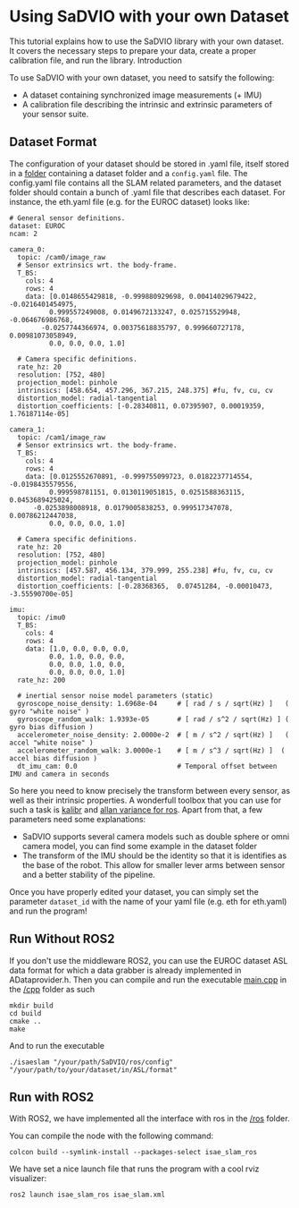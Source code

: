 # Using SaDVIO with your own Dataset

This tutorial explains how to use the SaDVIO library with your own dataset. It covers the necessary steps to prepare your data, create a proper calibration file, and run the library.
Introduction

To use SaDVIO with your own dataset, you need to satsify the following:

* A dataset containing synchronized image measurements (+ IMU)
* A calibration file describing the intrinsic and extrinsic parameters of your sensor suite.

## Dataset Format

The configuration of your dataset should be stored in .yaml file, itself stored in a [folder](https://github.com/ISAE-PNX/SaDVIO/tree/main/ros/config) containing a dataset folder and a `config.yaml` file.
The config.yaml file contains all the SLAM related parameters, and the dataset folder should contain a bunch of .yaml file that describes each dataset.
For instance, the eth.yaml file (e.g. for the EUROC dataset) looks like:

~~~~~~~~~~~~~{.yaml}
# General sensor definitions.
dataset: EUROC
ncam: 2

camera_0:
  topic: /cam0/image_raw
  # Sensor extrinsics wrt. the body-frame.
  T_BS:
    cols: 4
    rows: 4
    data: [0.0148655429818, -0.999880929698, 0.00414029679422, -0.0216401454975,
		  0.999557249008, 0.0149672133247, 0.025715529948, -0.064676986768,
	    -0.0257744366974, 0.00375618835797, 0.999660727178, 0.00981073058949,
		  0.0, 0.0, 0.0, 1.0]

  # Camera specific definitions.
  rate_hz: 20
  resolution: [752, 480]
  projection_model: pinhole
  intrinsics: [458.654, 457.296, 367.215, 248.375] #fu, fv, cu, cv
  distortion_model: radial-tangential
  distortion_coefficients: [-0.28340811, 0.07395907, 0.00019359, 1.76187114e-05]

camera_1:
  topic: /cam1/image_raw
  # Sensor extrinsics wrt. the body-frame.
  T_BS:
    cols: 4
    rows: 4
    data: [0.0125552670891, -0.999755099723, 0.0182237714554, -0.0198435579556,
		  0.999598781151, 0.0130119051815, 0.0251588363115, 0.0453689425024,
	  -0.0253898008918, 0.0179005838253, 0.999517347078, 0.00786212447038,
		  0.0, 0.0, 0.0, 1.0]

  # Camera specific definitions.
  rate_hz: 20
  resolution: [752, 480]
  projection_model: pinhole
  intrinsics: [457.587, 456.134, 379.999, 255.238] #fu, fv, cu, cv
  distortion_model: radial-tangential
  distortion_coefficients: [-0.28368365,  0.07451284, -0.00010473, -3.55590700e-05]

imu:
  topic: /imu0
  T_BS:
    cols: 4
    rows: 4
    data: [1.0, 0.0, 0.0, 0.0,
          0.0, 1.0, 0.0, 0.0,
          0.0, 0.0, 1.0, 0.0,
          0.0, 0.0, 0.0, 1.0]
  rate_hz: 200

  # inertial sensor noise model parameters (static)
  gyroscope_noise_density: 1.6968e-04     # [ rad / s / sqrt(Hz) ]   ( gyro "white noise" )
  gyroscope_random_walk: 1.9393e-05       # [ rad / s^2 / sqrt(Hz) ] ( gyro bias diffusion )
  accelerometer_noise_density: 2.0000e-2  # [ m / s^2 / sqrt(Hz) ]   ( accel "white noise" )
  accelerometer_random_walk: 3.0000e-1    # [ m / s^3 / sqrt(Hz) ]  ( accel bias diffusion )
  dt_imu_cam: 0.0                         # Temporal offset between IMU and camera in seconds
~~~~~~~~~~~~~

So here you need to know precisely the transform between every sensor, as well as their intrinsic properties. A wonderfull toolbox that you can use for such a task is [kalibr](https://github.com/ethz-asl/kalibr) and [allan variance for ros](https://github.com/ori-drs/allan_variance_ros). Apart from that, a few parameters need some explanations:
* SaDVIO supports several camera models such as double sphere or omni camera model, you can find some example in the dataset folder
* The transform of the IMU should be the identity so that it is identifies as the base of the robot. This allow for smaller lever arms between sensor and a better stability of the pipeline.

Once you have properly edited your dataset, you can simply set the parameter `dataset_id` with the name of your yaml file (e.g. eth for eth.yaml) and run the program!
 
## Run Without ROS2

If you don't use the middleware ROS2, you can use the EUROC dataset ASL data format for which a data grabber is already implemented in ADataprovider.h. Then you can compile and run the executable [main.cpp](https://github.com/ISAE-PNX/SaDVIO/blob/main/cpp/main.cpp) in the [/cpp](https://github.com/ISAE-PNX/SaDVIO/tree/main/cpp) folder as such
```
mkdir build
cd build
cmake ..
make
```

And to run the executable
```
./isaeslam "/your/path/SaDVIO/ros/config" "/your/path/to/your/dataset/in/ASL/format"
```

## Run with ROS2

With ROS2, we have implemented all the interface with ros in the [/ros](https://github.com/ISAE-PNX/SaDVIO/tree/main/ros) folder.

You can compile the node with the following command:
```
colcon build --symlink-install --packages-select isae_slam_ros
```

We have set a nice launch file that runs the program with a cool rviz visualizer:
```
ros2 launch isae_slam_ros isae_slam.xml
```


